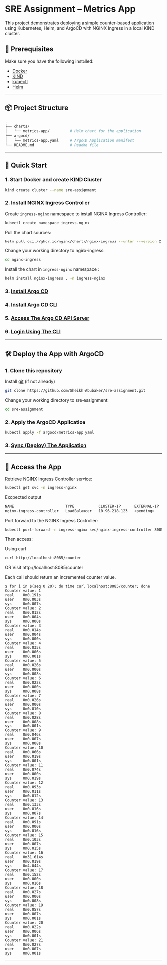 # SRE Assignment – Metrics App

This project demonstrates deploying a simple counter-based application using Kubernetes, Helm, and ArgoCD with NGINX Ingress in a local KIND cluster.

## 🚀 Prerequisites

Make sure you have the following installed:

- [Docker](https://docs.docker.com/get-docker/)
- [KIND](https://kind.sigs.k8s.io/docs/user/quick-start/#installation)
- [kubectl](https://kubernetes.io/docs/tasks/tools/)
- [Helm](https://helm.sh/docs/intro/install/)

---

## 📦 Project Structure

```bash
.
├── charts/
│   └── metrics-app/         # Helm chart for the application
├── argocd/
│   └── metrics-app.yaml     # ArgoCD Application manifest
└── README.md                # Readme file
````

---

## 🧪 Quick Start

### 1. Start Docker and create KIND Cluster

```bash
kind create cluster --name sre-assignment
```

### 2. Install NGINX Ingress Controller

Create ```ingress-nginx``` namespace to install NGINX Ingress Controller:
```bash
kubectl create namespace ingress-nginx
```

Pull the chart sources:

```bash
helm pull oci://ghcr.io/nginx/charts/nginx-ingress --untar --version 2.1.0
```

Change your working directory to nginx-ingress:

```bash
cd nginx-ingress
```

Install the chart in ```ingress-nginx``` namespace :

```bash
helm install nginx-ingress . -n ingress-nginx
```


### 3. [Install Argo CD](https://argo-cd.readthedocs.io/en/stable/getting_started/#1-install-argo-cd)

### 4. [Install Argo CD CLI](https://argo-cd.readthedocs.io/en/stable/cli_installation/#installation)

### 5. [Access The Argo CD API Server](https://argo-cd.readthedocs.io/en/latest/getting_started/#3-access-the-argo-cd-api-server)

### 6. [Login Using The CLI](https://argo-cd.readthedocs.io/en/latest/getting_started/#4-login-using-the-cli)

---

## 🛠 Deploy the App with ArgoCD

### 1. Clone this repository

Install [git](https://git-scm.com/downloads) (if not already)

```bash
git clone https://github.com/Sheikh-Abubaker/sre-assignment.git
```

Change your working directory to sre-assignment:

```bash
cd sre-assignment
```

### 2. Apply the ArgoCD Application

```bash
kubectl apply -f argocd/metrics-app.yaml
```

### 3. [Sync (Deploy) The Application](https://argo-cd.readthedocs.io/en/stable/getting_started/#7-sync-deploy-the-application)

---

## 🔁 Access the App

Retrieve NGINX Ingress Controller service:

```bash
kubectl get svc -n ingress-nginx
```

Excpected output
```bash
NAME                       TYPE           CLUSTER-IP      EXTERNAL-IP   PORT(S)                      AGE
nginx-ingress-controller   LoadBalancer   10.96.218.123   <pending>     80:30141/TCP,443:30595/TCP   6h20m
```


Port forward to the NGINX Ingress Controller:

```bash
kubectl port-forward -n ingress-nginx svc/nginx-ingress-controller 8085:80
```

Then access:

Using curl
```bash
curl http://localhost:8085/counter
```
OR
Visit http://localhost:8085/counter


Each call should return an incremented counter value.

```
$ for i in $(seq 0 20); do time curl localhost:8085/counter; done
Counter value: 1
real    0m0.191s
user    0m0.003s
sys     0m0.007s
Counter value: 2
real    0m0.012s
user    0m0.004s
sys     0m0.000s
Counter value: 3
real    0m0.014s
user    0m0.004s
sys     0m0.000s
Counter value: 4
real    0m0.035s
user    0m0.006s
sys     0m0.001s
Counter value: 5
real    0m0.026s
user    0m0.000s
sys     0m0.008s
Counter value: 6
real    0m0.022s
user    0m0.000s
sys     0m0.008s
Counter value: 7
real    0m0.026s
user    0m0.000s
sys     0m0.010s
Counter value: 8
real    0m0.028s
user    0m0.008s
sys     0m0.001s
Counter value: 9
real    0m0.046s
user    0m0.007s
sys     0m0.008s
Counter value: 10
real    0m0.066s
user    0m0.019s
sys     0m0.001s
Counter value: 11
real    0m0.074s
user    0m0.000s
sys     0m0.019s
Counter value: 12
real    0m0.093s
user    0m0.011s
sys     0m0.012s
Counter value: 13
real    0m0.133s
user    0m0.016s
sys     0m0.007s
Counter value: 14
real    0m0.091s
user    0m0.000s
sys     0m0.016s
Counter value: 15
real    0m0.103s
user    0m0.007s
sys     0m0.015s
Counter value: 16
real    0m31.614s
user    0m0.019s
sys     0m4.044s
Counter value: 17
real    0m0.152s
user    0m0.000s
sys     0m0.016s
Counter value: 18
real    0m0.027s
user    0m0.000s
sys     0m0.008s
Counter value: 19
real    0m0.057s
user    0m0.007s
sys     0m0.001s
Counter value: 20
real    0m0.022s
user    0m0.006s
sys     0m0.001s
Counter value: 21
real    0m0.027s
user    0m0.007s
sys     0m0.001s
```

---